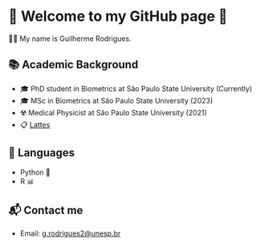 # 👾 Welcome to my GitHub page 👾


👨‍🎓 My name is Guilherme Rodrigues.

## 📚 Academic Background

- 🎓 PhD student in Biometrics at São Paulo State University (Currently)
- 🎓 MSc in Biometrics at São Paulo State University (2023)
- ☢️ Medical Physicist at São Paulo State University (2021)
- 📋 [Lattes](https://lattes.cnpq.br/6126683132640765)

## 🚀 Languages

- Python 🐍
- R 📊


## 📬 Contact me

- Email: g.rodrigues2@unesp.br
